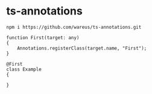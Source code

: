 # ts-annotations

```
npm i https://github.com/wareus/ts-annotations.git
```

```
function First(target: any)
{
    Annotations.registerClass(target.name, "First");
}

@First
class Example
{

}

```